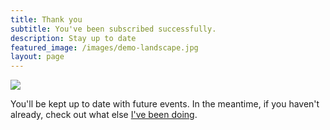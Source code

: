 ```yaml
---
title: Thank you
subtitle: You've been subscribed successfully.
description: Stay up to date
featured_image: /images/demo-landscape.jpg
layout: page
---
```


<img src="/images/demo-landscape.jpg">

You'll be kept up to date with future events. In the meantime, if you haven't already, check out
what else [I've been doing](https://tylerrouze.com/).
